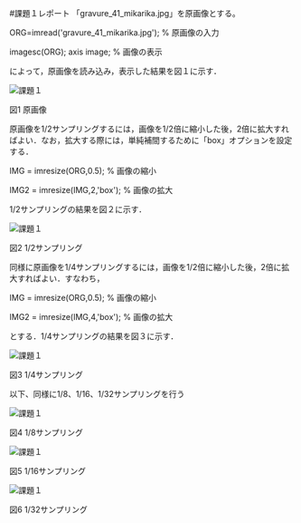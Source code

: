 #課題１レポート
「gravure_41_mikarika.jpg」を原画像とする。

ORG=imread('gravure_41_mikarika.jpg'); % 原画像の入力　

imagesc(ORG); axis image; % 画像の表示

によって，原画像を読み込み，表示した結果を図１に示す．

![課題１](https://github.com/NishiharaYuuki/Matlab/blob/master/image/kadai1-1.png)

図1 原画像

原画像を1/2サンプリングするには，画像を1/2倍に縮小した後，2倍に拡大すればよい．なお，拡大する際には，単純補間するために「box」オプションを設定する．

IMG = imresize(ORG,0.5); % 画像の縮小　

IMG2 = imresize(IMG,2,'box'); % 画像の拡大

1/2サンプリングの結果を図２に示す．

![課題１](https://github.com/NishiharaYuuki/Matlab/blob/master/image/kadai1-2.png)

図2 1/2サンプリング

同様に原画像を1/4サンプリングするには，画像を1/2倍に縮小した後，2倍に拡大すればよい．すなわち，

IMG = imresize(ORG,0.5); % 画像の縮小

IMG2 = imresize(IMG,4,'box'); % 画像の拡大

とする．1/4サンプリングの結果を図３に示す．

![課題１](https://github.com/NishiharaYuuki/Matlab/blob/master/image/kadai1-3.png)

図3 1/4サンプリング

以下、同様に1/8、1/16、1/32サンプリングを行う

![課題１](https://github.com/NishiharaYuuki/Matlab/blob/master/image/kadai1-4.png)

図4 1/8サンプリング

![課題１](https://github.com/NishiharaYuuki/Matlab/blob/master/image/kadai1-5.png)

図5 1/16サンプリング

![課題１](https://github.com/NishiharaYuuki/Matlab/blob/master/image/kadai1-6.png)

図6 1/32サンプリング
